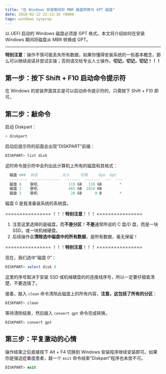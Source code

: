 ```yaml
---
title: "在 Windows 安装期间将 MBR 磁盘转换为 GPT 磁盘"
date: 2018-02-22 22:13:16 +0800
tags: windows sysprep
---
```


以 UEFI 启动的 Windows 磁盘必须是 GPT 格式。本文将介绍如何在安装 Windows 期间将磁盘从 MBR 转换成 GPT。

---

**特别注意**：操作不慎可能丢失所有数据，如果你懂得安装系统的一些基本概念，那么可以继续阅读并尝试实操；否则请交给专业人士操作。**切记，切记，切记！！！**

<div id="toc"></div>

## 第一步：按下 Shift + F10 启动命令提示符

在 Windows 的安装界面其实是可以启动命令提示符的，只需按下 Shift + F10 即可。

## 第二步：敲命令

启动 Diskpart：

```powershell
> diskpart
```

启动后提示符的前面会出现“DISKPART”前缀：

```powershell
DISKPART> list disk
```

这时命令提示符中会列出此计算机上所有的磁盘和其格式：

```powershell
  磁盘 ###  状态           大小     可用     Dyn  Gpt
  --------  -------------  -------  -------  ---  ---
  磁盘 0    联机              119 GB   118 GB        *
  磁盘 1    联机              465 GB  1024 KB
  磁盘 2    联机               28 GB      0 B        *
```

磁盘 0 是我准备装系统的系统盘。

================ ！！！**特别注意**！！！ ================

1. 注意这里选择的是磁盘，而**不是分区**！**不是**通常所说的 C 盘/D 盘，而是一块 SSD，或一块机械硬盘。
1. 后续操作会**清除选中磁盘中的所有数据**，是所有数据，毫无保留！

================ ！！！**特别注意**！！！ ================

现在，我们选中“磁盘 0”：

```powershell
DISKPART> select disk 0
```

这里的序号取决于安装 SSD 或机械硬盘的的连接线序号，所以一定要仔细查清楚，不要选错了。

接着，敲入 `clean` 命令清除此磁盘上的所有内容，**注意，这包括了所有的分区**：

```powershell
DISKPART> clean
```

等待清除结束，然后敲入 `convert gpt` 命令完成转换。

```powershell
DISKPART> convert gpt
```

## 第三步：平复激动的心情

操作结束之后直接按下 Alt + F4 切换到 Windows 安装程序继续安装即可。如果你是强迫症重度患者，敲一个 `exit` 命令结束“Diskpart”程序也未尝不可。

```powershell
DISKPART> exit
```
